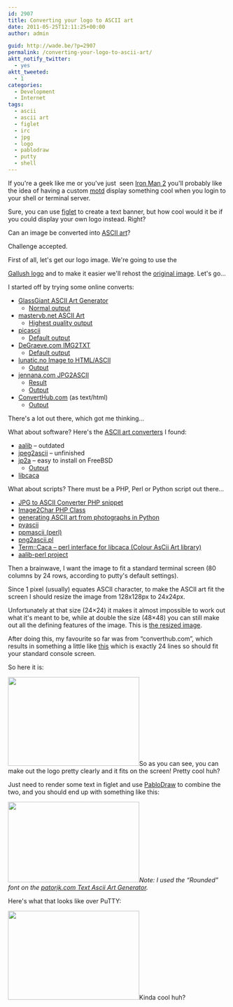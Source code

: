 ```yaml
---
id: 2907
title: Converting your logo to ASCII art
date: 2011-05-25T12:11:25+00:00
author: admin

guid: http://wade.be/?p=2907
permalink: /converting-your-logo-to-ascii-art/
aktt_notify_twitter:
  - yes
aktt_tweeted:
  - 1
categories:
  - Development
  - Internet
tags:
  - ascii
  - ascii art
  - figlet
  - irc
  - jpg
  - logo
  - pablodraw
  - putty
  - shell
---
```

<p class="lead">
  If you're a geek like me or you've just  seen <a href="http://paolo.wordpress.com/2010/05/07/iron-man-2-etcmotd/">Iron Man 2</a> you'll probably like the idea of having a custom <a href="http://en.wikipedia.org/wiki/Motd_(unix)">motd</a> display something cool when you login to your shell or terminal server.
</p>

Sure, you can use [figlet](http://en.wikipedia.org/wiki/FIGlet) to create a text banner, but how cool would it be if you could display your own logo instead. Right?

Can an image be converted into [ASCII art](http://en.wikipedia.org/wiki/ASCII_art)?

Challenge accepted.

<!--more-->First of all, let's get our logo image. We're going to use the 

[Gallush logo](http://www.flickr.com/photos/38114693@N04/5632552278/in/photostream) and to make it easier we'll rehost the [original image](http://i.imgur.com/UQV1n.jpg). Let's go&#8230;

I started off by trying some online converts:

  * [GlassGiant ASCII Art Generator](http://www.glassgiant.com/ascii/) 
      * [Normal output](http://pastie.org/pastes/1968509/text)
  * [mastervb.net ASCII Art](http://ascii.mastervb.net/) 
      * [Highest quality output](http://pastie.org/pastes/1968539/text)
  * [picascii](http://picascii.com/) 
      * [Default output](http://pastie.org/pastes/1968559/text)
  * [DeGraeve.com IMG2TXT](http://www.degraeve.com/img2txt.php) 
      * [Default output](http://pastie.org/pastes/1968565/text)
  * [lunatic.no Image to HTML/ASCII](http://lunatic.no/ol/img2aschtml.php) 
      * [Output](http://pastie.org/pastes/1968719/text)
  * [jennana.com JPG2ASCII](http://www.jennana.com/projects/ascii.php) 
      * [Result](http://www.jennana.com/projects/ascii.php?image=http%3A%2F%2Fi.imgur.com%2FUQV1n.jpg&method=Best)
      * [Output](http://pastie.org/pastes/1968773/text)
  * [ConvertHub.com](http://www.converthub.com/) (as text/html) 
      * [Output](http://pastie.org/pastes/1968604/text)

There's a lot out there, which got me thinking&#8230;

What about software? Here's the [ASCII art converters](http://en.wikipedia.org/wiki/ASCII_art_converters) I found:

  * [aalib](http://aa-project.sourceforge.net/aalib/) &#8211; outdated
  * [jpeg2ascii](https://sourceforge.net/projects/jpeg2ascii/) &#8211; unfinished
  * [jp2a](http://csl.sublevel3.org/jp2a/) &#8211; easy to install on FreeBSD 
      * [Output](http://pastie.org/pastes/1968666/text)
  * [libcaca](http://caca.zoy.org/)

What about scripts? There must be a PHP, Perl or Python script out there&#8230;

  * [JPG to ASCII Converter PHP snippet](http://phpsnips.com/snippet.php?id=29)
  * [Image2Char PHP Class](http://www.phpclasses.org/package/3907-PHP-Convert-image-to-HTML-with-ASCII-art-characters.html)
  * [generating ASCII art from photographs in Python](http://stevendkay.wordpress.com/2009/09/08/generating-ascii-art-from-photographs-in-python/)
  * [pyascii](http://tommih.blogspot.com/2009/01/image-to-ascii-art-with-python.html)
  * [ppmascii (perl)](http://www.floodgap.com/software/ppmascii/)
  * [png2ascii.pl](http://people.baicom.com/~agramajo/projects/png2ascii/)
  * [Term::Caca &#8211; perl interface for libcaca (Colour AsCii Art library)](http://search.cpan.org/~yanick/Term-Caca-0.97/lib/Term/Caca.pm)
  * [aalib-perl project](https://sourceforge.net/projects/aalib-perl/)

Then a brainwave, I want the image to fit a standard terminal screen (80 columns by 24 rows, according to putty's default settings).

Since 1 pixel (usually) equates ASCII character, to make the ASCII art fit the screen I should resize the image from 128x128px to 24x24px.

Unfortunately at that size (24&#215;24) it makes it almost impossible to work out what it's meant to be, while at double the size (48&#215;48) you can still make out all the defining features of the image. This is [the resized image](http://i.imgur.com/zJEjp.jpg).

After doing this, my favourite so far was from &#8220;converthub.com&#8221;, which results in something a little like [this](http://pastie.org/pastes/1970718/text) which is exactly 24 lines so should fit your standard console screen.

So here it is:

[<img class="aligncenter size-medium wp-image-2911" title="gallush-logo-putty" src="http://wade.be/upload/gallush-logo-putty-300x203.png" alt="" width="300" height="203" />](http://wade.be/upload/gallush-logo-putty.png)So as you can see, you can make out the logo pretty clearly and it fits on the screen! Pretty cool huh?

Just need to render some text in figlet and use [PabloDraw](http://picoe.ca/products/pablodraw/) to combine the two, and you should end up with something like this:

[<img class="aligncenter size-medium wp-image-2912" title="gallush-pablodraw" src="http://wade.be/upload/gallush-pablodraw-300x184.png" alt="" width="300" height="184" srcset="http://wade.be/upload/gallush-pablodraw-300x184.png 300w, http://wade.be/upload/gallush-pablodraw.png 929w" sizes="(max-width: 300px) 100vw, 300px" />](http://wade.be/upload/gallush-pablodraw.png)_Note: I used the &#8220;Rounded&#8221; font on the [patorjk.com Text Ascii Art Generator](http://patorjk.com/software/taag/)._

Here's what that looks like over PuTTY:

[<img class="aligncenter size-medium wp-image-2916" title="gallush-logo-putty-final" src="http://wade.be/upload/gallush-logo-putty-final-300x203.png" alt="" width="300" height="203" />](http://wade.be/upload/gallush-logo-putty-final.png)Kinda cool huh?